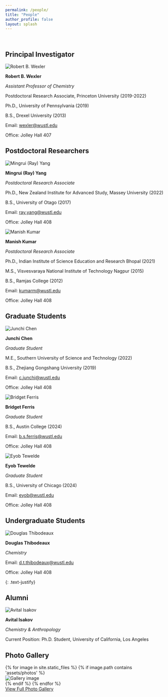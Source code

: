 ```yaml
---
permalink: /people/
title: "People"
author_profile: false
layout: splash
---
```


<link rel="stylesheet" type="text/css" href="../styles.css">
<script src="../script.js" defer></script>

<br>

## Principal Investigator

<div class="card" onclick="toggleCard(this)">
<img src="/assets/images/rob-photo.png" alt="Robert B. Wexler">
<div class="container">
  <p><b>Robert B. Wexler</b></p>
  <p><i>Assistant Professor of Chemistry</i></p>
  <div class="hidden-content">
    <p>Postdoctoral Research Associate, Princeton University (2019-2022)</p>
    <p>Ph.D., University of Pennsylvania (2019)</p>
    <p>B.S., Drexel University (2013)</p>
    <p>Email: <a href="mailto:wexler@wustl.edu">wexler@wustl.edu</a></p>
    <p>Office: Jolley Hall 407</p>
  </div>
</div>
</div>

## Postdoctoral Researchers

<div class="card" onclick="toggleCard(this)">
  <img src="/assets/images/ray-photo.jpg" alt="Mingrui (Ray) Yang" class="card-image">
  <div class="container">
    <p><b>Mingrui (Ray) Yang</b></p>
    <p><i>Postdoctoral Research Associate</i></p>
    <div class="hidden-content">
      <p>Ph.D., New Zealand Institute for Advanced Study, Massey University (2022)</p>
      <p>B.S., University of Otago (2017)</p>
      <p>Email: <a href="mailto:ray.yang@wustl.edu">ray.yang@wustl.edu</a></p>
      <p>Office: Jolley Hall 408</p>
    </div>
  </div>
</div>

<div class="card" onclick="toggleCard(this)">
  <img src="/assets/images/manish-photo.png" alt="Manish Kumar" class="card-image">
  <div class="container">
    <p><b>Manish Kumar</b></p>
    <p><i>Postdoctoral Research Associate</i></p>
    <div class="hidden-content">
      <p>Ph.D., Indian Institute of Science Education and Research Bhopal (2021)</p>
      <p>M.S., Visvesvaraya National Institute of Technology Nagpur (2015)</p>
      <p>B.S., Ramjas College (2012)</p>
      <p>Email: <a href="mailto:kumarm@wustl.edu">kumarm@wustl.edu</a></p>
      <p>Office: Jolley Hall 408</p>
    </div>
  </div>
</div>

## Graduate Students

<div class="card" onclick="toggleCard(this)">
  <img src="/assets/images/junchi-photo.png" alt="Junchi Chen" class="card-image">
  <div class="container">
    <p><b>Junchi Chen</b></p>
    <p><i>Graduate Student</i></p>
    <div class="hidden-content">
      <p>M.E., Southern University of Science and Technology (2022)</p>
      <p>B.S., Zhejiang Gongshang University (2019)</p>
      <p>Email: <a href="mailto:c.junchi@wustl.edu">c.junchi@wustl.edu</a></p>
      <p>Office: Jolley Hall 408</p>
    </div>
  </div>
</div>

<div class="card" onclick="toggleCard(this)">
  <img src="/assets/images/bridget-ferris.jpg" alt="Bridget Ferris" class="card-image">
  <div class="container">
    <p><b>Bridget Ferris</b></p>
    <p><i>Graduate Student</i></p>
    <div class="hidden-content">
      <p>B.S., Austin College (2024)</p>
      <p>Email: <a href="mailto:b.s.ferris@wustl.edu">b.s.ferris@wustl.edu</a></p>
      <p>Office: Jolley Hall 408</p>
    </div>
  </div>
</div>

<div class="card" onclick="toggleCard(this)">
  <img src="/assets/images/eyob-tewelde.jpg" alt="Eyob Tewelde" class="card-image">
  <div class="container">
    <p><b>Eyob Tewelde</b></p>
    <p><i>Graduate Student</i></p>
    <div class="hidden-content">
      <p>B.S., University of Chicago (2024)</p>
      <p>Email: <a href="mailto:eyob@wustl.edu">eyob@wustl.edu</a></p>
      <p>Office: Jolley Hall 408</p>
    </div>
  </div>
</div>

<!-- <div class="card" onclick="toggleCard(this)">
  <img src="/assets/masthead-logo/masthead-logo.png" alt="Ph.D. Opportunities" class="card-image">
  <div class="container">
    <p><b>Ph.D. Positions Available</b></p>
    <p><i>Join the Wexler Group</i></p>
    <div class="hidden-content">
      <p>The Wexler group is currently looking for Ph.D. students to work on all ongoing research projects. More information about our graduate program and application process can be found <a href="https://chemistry.wustl.edu/graduate">here</a>.</p>
    </div>
  </div>
</div> -->

## Undergraduate Students

<div class="card" onclick="toggleCard(this)">
  <img src="/assets/masthead-logo/masthead-logo.png" alt="Douglas Thibodeaux">
  <div class="container">
    <p><b>Douglas Thibodeaux</b></p>
    <p><i>Chemistry</i></p>
    <div class="hidden-content">
      <p>Email: <a href="mailto:d.t.thibodeaux@wustl.edu">d.t.thibodeaux@wustl.edu</a></p>
      <p>Office: Jolley Hall 408</p>
    </div>
  </div>
</div>

<!-- <div class="card" onclick="toggleCard(this)">
  <img src="/assets/images/nancy-photo.png" alt="Nancy Patel">
  <div class="container">
    <p><b>Nancy Patel</b></p>
    <p><i>Computer Science + Math & Economics</i></p>
    <div class="hidden-content">
      <p>Email: <a href="mailto:nancy.patel@wustl.edu">nancy.patel@wustl.edu</a></p>
      <p>Office: Jolley Hall 408</p>
    </div>
  </div>
</div>

<div class="card" onclick="toggleCard(this)">
  <img src="/assets/images/ethan-photo.png" alt="Ethan Nussinov">
  <div class="container">
    <p><b>Ethan Nussinov</b></p>
    <p><i>Data Science</i></p>
    <div class="hidden-content">
      <p>Email: <a href="mailto:ethan.nussinov@wustl.edu">ethan.nussinov@wustl.edu</a></p>
      <p>Office: Jolley Hall 408</p>
    </div>
  </div>
</div> -->

{: .text-justify}

## Alumni

<div class="card" onclick="toggleCard(this)">
  <img src="/assets/images/avital-photo.png" alt="Avital Isakov">
  <div class="container">
    <p><b>Avital Isakov</b></p>
    <p><i>Chemistry & Anthropology</i></p>
    <div class="hidden-content">
      <p>Current Position: Ph.D. Student, University of California, Los Angeles</p>
    </div>
  </div>
</div>

## Photo Gallery
<div class="swiper gallery-swiper">
  <div class="swiper-wrapper">
    {% for image in site.static_files %}
      {% if image.path contains 'assets/photos' %}
      <div class="swiper-slide">
        <img src="{{ image.path | relative_url }}" alt="Gallery image">
      </div>
      {% endif %}
    {% endfor %}
  </div>

  <!-- Navigation buttons -->
  <div class="swiper-button-next"></div>
  <div class="swiper-button-prev"></div>
</div>

<!-- Link to full gallery page -->
<div class="gallery-link-container">
  <a href="{{ '/gallery' | relative_url }}" class="gallery-link">View Full Photo Gallery</a>
</div>

<!-- Include Swiper.js CSS and JS -->
<link
  rel="stylesheet"
  href="https://cdn.jsdelivr.net/npm/swiper@9/swiper-bundle.min.css"
/>
<script src="https://cdn.jsdelivr.net/npm/swiper@9/swiper-bundle.min.js"></script>

<script>
  const swiper = new Swiper(".gallery-swiper", {
    loop: true,
    speed: 800,
    effect: 'coverflow',
    fadeEffect: {
      crossFade: false,
    },
    autoplay: {
      delay: 3500,
      disableOnInteraction: false,
    },
    navigation: {
      nextEl: ".swiper-button-next",
      prevEl: ".swiper-button-prev",
    },
    pagination: false, // disable pagination dots
  });
</script>
